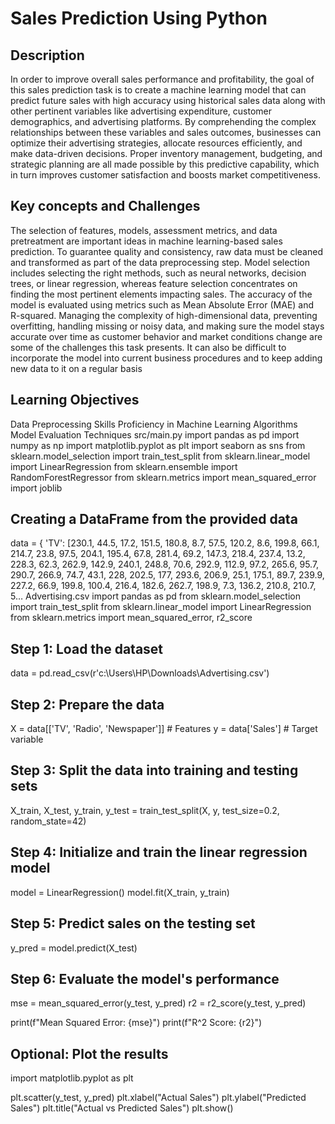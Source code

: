 # Sales Prediction Using Python
## Description
In order to improve overall sales performance and profitability, the goal of this sales prediction task is to create a machine learning model that can predict future sales with high accuracy using historical sales data along with other pertinent variables like advertising expenditure, customer demographics, and advertising platforms. By comprehending the complex relationships between these variables and sales outcomes, businesses can optimize their advertising strategies, allocate resources efficiently, and make data-driven decisions. Proper inventory management, budgeting, and strategic planning are all made possible by this predictive capability, which in turn improves customer satisfaction and boosts market competitiveness.
## Key concepts and Challenges
The selection of features, models, assessment metrics, and data pretreatment are important ideas in machine learning-based sales prediction. To guarantee quality and consistency, raw data must be cleaned and transformed as part of the data preprocessing step. Model selection includes selecting the right methods, such as neural networks, decision trees, or linear regression, whereas feature selection concentrates on finding the most pertinent elements impacting sales. The accuracy of the model is evaluated using metrics such as Mean Absolute Error (MAE) and R-squared. Managing the complexity of high-dimensional data, preventing overfitting, handling missing or noisy data, and making sure the model stays accurate over time as customer behavior and market conditions change are some of the challenges this task presents. It can also be difficult to incorporate the model into current business procedures and to keep adding new data to it on a regular basis
## Learning Objectives
Data Preprocessing Skills
Proficiency in Machine Learning Algorithms
Model Evaluation Techniques
src/main.py
import pandas as pd
import numpy as np
import matplotlib.pyplot as plt
import seaborn as sns
from sklearn.model_selection import train_test_split
from sklearn.linear_model import LinearRegression
from sklearn.ensemble import RandomForestRegressor
from sklearn.metrics import mean_squared_error
import joblib

## Creating a DataFrame from the provided data
data = {
    'TV': [230.1, 44.5, 17.2, 151.5, 180.8, 8.7, 57.5, 120.2, 8.6, 199.8, 66.1, 214.7, 23.8, 97.5, 204.1, 195.4, 67.8, 281.4, 69.2, 147.3, 218.4, 237.4, 13.2, 228.3, 62.3, 262.9, 142.9, 240.1, 248.8, 70.6, 292.9, 112.9, 97.2, 265.6, 95.7, 290.7, 266.9, 74.7, 43.1, 228, 202.5, 177, 293.6, 206.9, 25.1, 175.1, 89.7, 239.9, 227.2, 66.9, 199.8, 100.4, 216.4, 182.6, 262.7, 198.9, 7.3, 136.2, 210.8, 210.7, 5…
Advertising.csv
import pandas as pd
from sklearn.model_selection import train_test_split
from sklearn.linear_model import LinearRegression
from sklearn.metrics import mean_squared_error, r2_score

## Step 1: Load the dataset
data = pd.read_csv(r'c:\Users\HP\Downloads\Advertising.csv')

## Step 2: Prepare the data
X = data[['TV', 'Radio', 'Newspaper']]  # Features
y = data['Sales']  # Target variable

## Step 3: Split the data into training and testing sets
X_train, X_test, y_train, y_test = train_test_split(X, y, test_size=0.2, random_state=42)

## Step 4: Initialize and train the linear regression model
model = LinearRegression()
model.fit(X_train, y_train)

## Step 5: Predict sales on the testing set
y_pred = model.predict(X_test)

## Step 6: Evaluate the model's performance
mse = mean_squared_error(y_test, y_pred)
r2 = r2_score(y_test, y_pred)

print(f"Mean Squared Error: {mse}")
print(f"R^2 Score: {r2}")

## Optional: Plot the results
import matplotlib.pyplot as plt

plt.scatter(y_test, y_pred)
plt.xlabel("Actual Sales")
plt.ylabel("Predicted Sales")
plt.title("Actual vs Predicted Sales")
plt.show()

